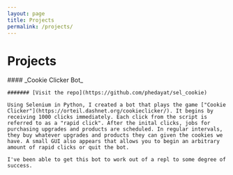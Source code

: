 ```yaml
---
layout: page
title: Projects
permalink: /projects/
---
```


<h1 class="page-heading">Projects</h1>

<div>
    #### _Cookie Clicker Bot_
    
    ####### [Visit the repo](https://github.com/phedayat/sel_cookie)

    Using Selenium in Python, I created a bot that plays the game ["Cookie Clicker"](https://orteil.dashnet.org/cookieclicker/). It begins by receiving 1000 clicks immediately. Each click from the script is referred to as a "rapid click". After the inital clicks, jobs for purchasing upgrades and products are scheduled. In regular intervals, they buy whatever upgrades and products they can given the cookies we have. A small GUI also appears that allows you to begin an arbitrary amount of rapid clicks or quit the bot.

    I've been able to get this bot to work out of a repl to some degree of success.
</div>